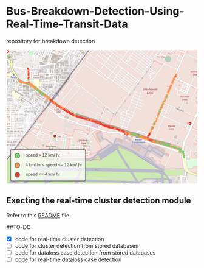 # Bus-Breakdown-Detection-Using-Real-Time-Transit-Data

repository for breakdown detection

![Traffic speeds after breakdown](images/speeds_after_breakdown.png)

## Execting the real-time cluster detection module
Refer to this [README](cluster_cases/README.md) file



##TO-DO
- [x] code for real-time cluster detection
- [ ] code for cluster detection from stored databases
- [ ] code for dataloss case detection from stored databases
- [ ] code for real-time dataloss case detection